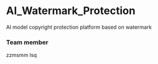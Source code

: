 # AI_Watermark_Protection
AI model copyright protection platform based on watermark



### Team member

zzmsmm
lsq
